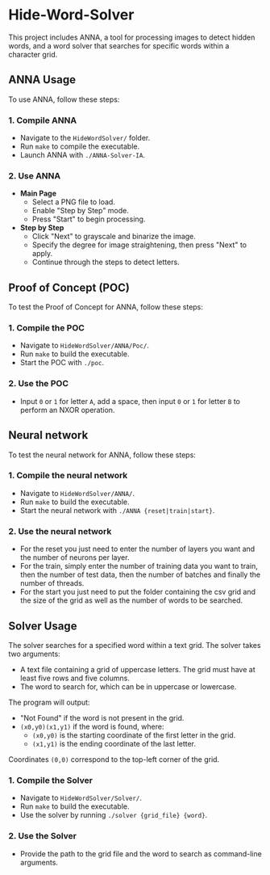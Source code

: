# Hide-Word-Solver

This project includes ANNA, a tool for processing images to detect hidden words, and a word solver that searches for specific words within a character grid. 

## ANNA Usage

To use ANNA, follow these steps:

### 1. Compile ANNA
- Navigate to the `HideWordSolver/` folder.
- Run `make` to compile the executable.
- Launch ANNA with `./ANNA-Solver-IA`.

### 2. Use ANNA
- **Main Page**
  - Select a PNG file to load.
  - Enable "Step by Step" mode.
  - Press "Start" to begin processing.
- **Step by Step**
  - Click "Next" to grayscale and binarize the image.
  - Specify the degree for image straightening, then press "Next" to apply.
  - Continue through the steps to detect letters.

## Proof of Concept (POC)

To test the Proof of Concept for ANNA, follow these steps:

### 1. Compile the POC
- Navigate to `HideWordSolver/ANNA/Poc/`.
- Run `make` to build the executable.
- Start the POC with `./poc`.

### 2. Use the POC
- Input `0` or `1` for letter `A`, add a space, then input `0` or `1` for letter `B` to perform an NXOR operation.

## Neural network

To test the neural network for ANNA, follow these steps:

### 1. Compile the neural network
- Navigate to `HideWordSolver/ANNA/`.
- Run `make` to build the executable.
- Start the neural network with `./ANNA {reset|train|start}`.

### 2. Use the neural network
- For the reset you just need to enter the number of layers you want and the number of neurons per layer.
- For the train, simply enter the number of training data you want to train, then the number of test data, then the number of batches and finally the number of threads.
- For the start you just need to put the folder containing the csv grid and the size of the grid as well as the number of words to be searched.

## Solver Usage

The solver searches for a specified word within a text grid. The solver takes two arguments:
- A text file containing a grid of uppercase letters. The grid must have at least five rows and five columns.
- The word to search for, which can be in uppercase or lowercase.

The program will output:
- "Not Found" if the word is not present in the grid.
- `(x0,y0)(x1,y1)` if the word is found, where:
  - `(x0,y0)` is the starting coordinate of the first letter in the grid.
  - `(x1,y1)` is the ending coordinate of the last letter.

Coordinates `(0,0)` correspond to the top-left corner of the grid.

### 1. Compile the Solver
- Navigate to `HideWordSolver/Solver/`.
- Run `make` to build the executable.
- Use the solver by running `./solver {grid_file} {word}`.

### 2. Use the Solver
- Provide the path to the grid file and the word to search as command-line arguments.
